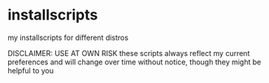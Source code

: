 # installscripts
my installscripts for different distros

DISCLAIMER: USE AT OWN RISK
these scripts always reflect my current preferences and will change over time without notice, though they might be helpful to you
